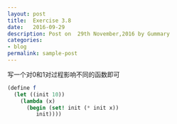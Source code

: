 ```yaml
---
layout: post
title:  Exercise 3.8
date:   2016-09-29
description: Post on  29th November,2016 by Gummary
categories:
- blog
permalink: sample-post
---
```


写一个对0和1对过程影响不同的函数即可

~~~scheme
(define f 
  (let ((init 10))
    (lambda (x)
      (begin (set! init (* init x))
	     init))))
~~~

	     